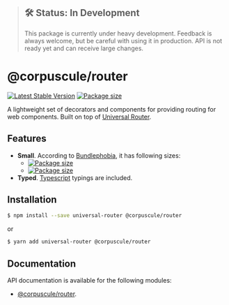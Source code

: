 > ## 🛠 Status: In Development
>
> This package is currently under heavy development. Feedback is always welcome, but be careful with
> using it in production. API is not ready yet and can receive large changes.

# @corpuscule/router

[![Latest Stable Version](https://img.shields.io/npm/v/@corpuscule/router.svg)](https://www.npmjs.com/package/@corpuscule/router)
[![Package size](https://badgen.net/bundlephobia/minzip/@corpuscule/router)](https://bundlephobia.com/result?p=@corpuscule/router)

A lightweight set of decorators and components for providing routing for web components. Built on
top of [Universal Router](https://github.com/kriasoft/universal-router).

## Features

- **Small**. According to [Bundlephobia](https://bundlephobia.com), it has following sizes:
  - [![Package size](https://badgen.net/bundlephobia/min/@corpuscule/router)](https://bundlephobia.com/result?p=@corpuscule/router)
  - [![Package size](https://badgen.net/bundlephobia/minzip/@corpuscule/router)](https://bundlephobia.com/result?p=@corpuscule/router)
- **Typed**. [Typescript](http://www.typescriptlang.org/) typings are included.

## Installation

```bash
$ npm install --save universal-router @corpuscule/router
```

or

```bash
$ yarn add universal-router @corpuscule/router
```

## Documentation

API documentation is available for the following modules:

- [@corpuscule/router](./docs/index.md).
